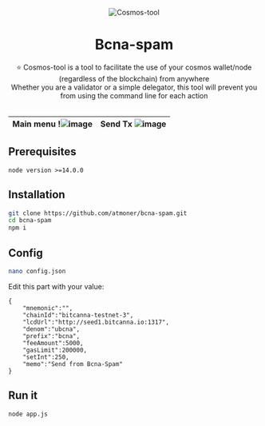<p align="center"> 
  <img src="https://i.imgur.com/B6jaa8C.png" alt="Cosmos-tool"> 
</p>
<h1 align="center">
    Bcna-spam
</h1>
 

<p align="center">
⭐ Cosmos-tool is a tool to facilitate the use of your cosmos wallet/node (regardless of the blockchain) from anywhere <br />
  Whether you are a validator or a simple delegator, this tool will prevent you from using the command line for each action <br /><br />
</p>

|Main menu !![image](https://user-images.githubusercontent.com/1071490/122655846-52617780-d145-11eb-8719-72d7097c317f.png)|Send Tx ![image](https://user-images.githubusercontent.com/1071490/122655874-8a68ba80-d145-11eb-9fb7-be7d8ccc7a2a.png) |
|--|--|
 





## Prerequisites

```node version >=14.0.0```

## Installation

```sh
git clone https://github.com/atmoner/bcna-spam.git
cd bcna-spam
npm i
```
## Config
```sh
nano config.json
```
Edit this part with your value:  
```
{
	"mnemonic":"",
	"chainId":"bitcanna-testnet-3", 
	"lcdUrl":"http://seed1.bitcanna.io:1317",
	"denom":"ubcna",
	"prefix":"bcna",
	"feeAmount":5000,
	"gasLimit":200000,
	"setInt":250,
	"memo":"Send from Bcna-Spam"
}
```  


## Run it 
```
node app.js
```

